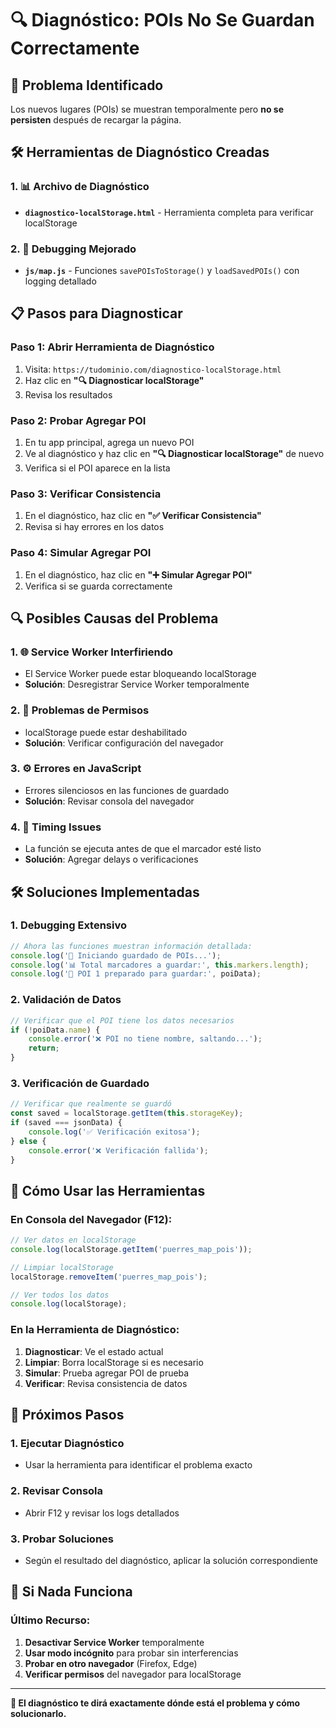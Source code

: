 # 🔍 Diagnóstico: POIs No Se Guardan Correctamente

## 🚨 **Problema Identificado**
Los nuevos lugares (POIs) se muestran temporalmente pero **no se persisten** después de recargar la página.

## 🛠️ **Herramientas de Diagnóstico Creadas**

### **1. 📊 Archivo de Diagnóstico**
- **`diagnostico-localStorage.html`** - Herramienta completa para verificar localStorage

### **2. 🔧 Debugging Mejorado**
- **`js/map.js`** - Funciones `savePOIsToStorage()` y `loadSavedPOIs()` con logging detallado

## 📋 **Pasos para Diagnosticar**

### **Paso 1: Abrir Herramienta de Diagnóstico**
1. Visita: `https://tudominio.com/diagnostico-localStorage.html`
2. Haz clic en **"🔍 Diagnosticar localStorage"**
3. Revisa los resultados

### **Paso 2: Probar Agregar POI**
1. En tu app principal, agrega un nuevo POI
2. Ve al diagnóstico y haz clic en **"🔍 Diagnosticar localStorage"** de nuevo
3. Verifica si el POI aparece en la lista

### **Paso 3: Verificar Consistencia**
1. En el diagnóstico, haz clic en **"✅ Verificar Consistencia"**
2. Revisa si hay errores en los datos

### **Paso 4: Simular Agregar POI**
1. En el diagnóstico, haz clic en **"➕ Simular Agregar POI"**
2. Verifica si se guarda correctamente

## 🔍 **Posibles Causas del Problema**

### **1. 🌐 Service Worker Interfiriendo**
- El Service Worker puede estar bloqueando localStorage
- **Solución**: Desregistrar Service Worker temporalmente

### **2. 📱 Problemas de Permisos**
- localStorage puede estar deshabilitado
- **Solución**: Verificar configuración del navegador

### **3. ⚙️ Errores en JavaScript**
- Errores silenciosos en las funciones de guardado
- **Solución**: Revisar consola del navegador

### **4. 🔄 Timing Issues**
- La función se ejecuta antes de que el marcador esté listo
- **Solución**: Agregar delays o verificaciones

## 🛠️ **Soluciones Implementadas**

### **1. Debugging Extensivo**
```javascript
// Ahora las funciones muestran información detallada:
console.log('💾 Iniciando guardado de POIs...');
console.log('📊 Total marcadores a guardar:', this.markers.length);
console.log('📍 POI 1 preparado para guardar:', poiData);
```

### **2. Validación de Datos**
```javascript
// Verificar que el POI tiene los datos necesarios
if (!poiData.name) {
    console.error('❌ POI no tiene nombre, saltando...');
    return;
}
```

### **3. Verificación de Guardado**
```javascript
// Verificar que realmente se guardó
const saved = localStorage.getItem(this.storageKey);
if (saved === jsonData) {
    console.log('✅ Verificación exitosa');
} else {
    console.error('❌ Verificación fallida');
}
```

## 📱 **Cómo Usar las Herramientas**

### **En Consola del Navegador (F12):**
```javascript
// Ver datos en localStorage
console.log(localStorage.getItem('puerres_map_pois'));

// Limpiar localStorage
localStorage.removeItem('puerres_map_pois');

// Ver todos los datos
console.log(localStorage);
```

### **En la Herramienta de Diagnóstico:**
1. **Diagnosticar**: Ve el estado actual
2. **Limpiar**: Borra localStorage si es necesario
3. **Simular**: Prueba agregar POI de prueba
4. **Verificar**: Revisa consistencia de datos

## 🎯 **Próximos Pasos**

### **1. Ejecutar Diagnóstico**
- Usar la herramienta para identificar el problema exacto

### **2. Revisar Consola**
- Abrir F12 y revisar los logs detallados

### **3. Probar Soluciones**
- Según el resultado del diagnóstico, aplicar la solución correspondiente

## 🚨 **Si Nada Funciona**

### **Último Recurso:**
1. **Desactivar Service Worker** temporalmente
2. **Usar modo incógnito** para probar sin interferencias
3. **Probar en otro navegador** (Firefox, Edge)
4. **Verificar permisos** del navegador para localStorage

---

**🎯 El diagnóstico te dirá exactamente dónde está el problema y cómo solucionarlo.**
